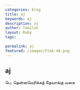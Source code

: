 ```yaml
---
categories: blog
title: aj
keywords: aj
description: aj
author: Tamilan
layout: Ruby
tags: 
 
permalink: aj
featured: /images/ttak-48.png
---
```

## aj  
பெ. தென்னமெரிக்கத் தேவாங்கு வகை  

